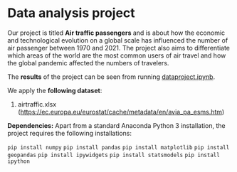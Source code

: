 # Data analysis project

Our project is titled **Air traffic passengers** and is about how the economic and technological evolution on a global scale has influenced the number of air passenger between 1970 and 2021. The project also aims to differentiate which areas of the world are the most common users of air travel and how the global pandemic affected the numbers of travelers.

The **results** of the project can be seen from running [dataproject.ipynb](dataproject.ipynb).

We apply the **following dataset**:

1. airtraffic.xlsx (https://ec.europa.eu/eurostat/cache/metadata/en/avia_pa_esms.htm) 

**Dependencies:** Apart from a standard Anaconda Python 3 installation, the project requires the following installations:

``pip install numpy``
``pip install pandas``
``pip install matplotlib``
``pip install geopandas``
``pip install ipywidgets``
``pip install statsmodels``
``pip install ipython``